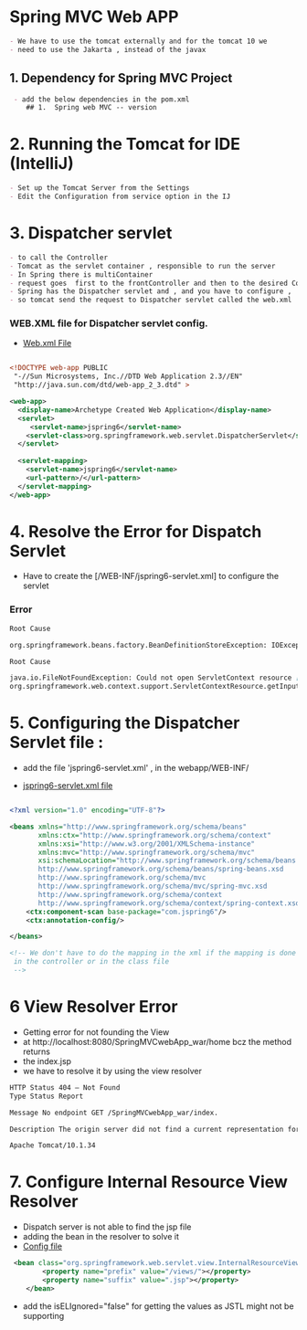 # Spring MVC Web APP 

```markdown
- We have to use the tomcat externally and for the tomcat 10 we 
- need to use the Jakarta , instead of the javax 
```

## 1. Dependency for Spring MVC Project 

```markdown
 - add the below dependencies in the pom.xml
    ## 1.  Spring web MVC -- version
```

#  2. Running the Tomcat for IDE (IntelliJ)

```markdown
- Set up the Tomcat Server from the Settings 
- Edit the Configuration from service option in the IJ 
```

# 3. Dispatcher servlet 
```markdown
- to call the Controller 
- Tomcat as the servlet container , responsible to run the server 
- In Spring there is multiContainer 
- request goes  first to the frontController and then to the desired Controller 
- Spring has the Dispatcher servlet and , and you have to configure , 
- so tomcat send the request to Dispatcher servlet called the web.xml 

```
### WEB.XML file for  Dispatcher servlet config.

- [Web.xml File](src/main/webapp/WEB-INF/web.xml)

```xml

<!DOCTYPE web-app PUBLIC
 "-//Sun Microsystems, Inc.//DTD Web Application 2.3//EN"
 "http://java.sun.com/dtd/web-app_2_3.dtd" >

<web-app>
  <display-name>Archetype Created Web Application</display-name>
  <servlet>
     <servlet-name>jspring6</servlet-name>
    <servlet-class>org.springframework.web.servlet.DispatcherServlet</servlet-class>
  </servlet>
  
  <servlet-mapping>
    <servlet-name>jspring6</servlet-name>
    <url-pattern>/</url-pattern>
  </servlet-mapping>
</web-app>

```
#  4. Resolve the Error for Dispatch Servlet  

- Have to create the [/WEB-INF/jspring6-servlet.xml] to configure the servlet 

### Error 
```markdown
Root Cause

org.springframework.beans.factory.BeanDefinitionStoreException: IOException parsing XML document from ServletContext resource [/WEB-INF/jspring6-servlet.xml]

Root Cause

java.io.FileNotFoundException: Could not open ServletContext resource [/WEB-INF/jspring6-servlet.xml]
org.springframework.web.context.support.ServletContextResource.getInputStream(ServletContextResource.java:165)
```

# 5. Configuring the Dispatcher Servlet file : 
 - add the file  'jspring6-servlet.xml' , in the webapp/WEB-INF/

- [jspring6-servlet.xml file](src/main/webapp/WEB-INF/jspring6-servlet.xml)

```xml

<?xml version="1.0" encoding="UTF-8"?>

<beans xmlns="http://www.springframework.org/schema/beans"
       xmlns:ctx="http://www.springframework.org/schema/context"
       xmlns:xsi="http://www.w3.org/2001/XMLSchema-instance"
       xmlns:mvc="http://www.springframework.org/schema/mvc"
       xsi:schemaLocation="http://www.springframework.org/schema/beans
       http://www.springframework.org/schema/beans/spring-beans.xsd
       http://www.springframework.org/schema/mvc
       http://www.springframework.org/schema/mvc/spring-mvc.xsd
       http://www.springframework.org/schema/context
       http://www.springframework.org/schema/context/spring-context.xsd">
    <ctx:component-scan base-package="com.jspring6"/>
    <ctx:annotation-config/>

</beans>

<!-- We don't have to do the mapping in the xml if the mapping is done
 in the controller or in the class file
 -->

```

# 6 View Resolver Error 
- Getting error for not founding the View 
- at http://localhost:8080/SpringMVCwebApp_war/home bcz the method returns 
- the index.jsp 
- we have to resolve it by using the view resolver 

```markdown
HTTP Status 404 – Not Found
Type Status Report

Message No endpoint GET /SpringMVCwebApp_war/index.

Description The origin server did not find a current representation for the target resource or is not willing to disclose that one exists.

Apache Tomcat/10.1.34
```

# 7. Configure Internal Resource View Resolver 
- Dispatch server is not able to find the jsp file 
- adding the bean in the resolver to solve it
- [Config file ](src/main/webapp/WEB-INF/jspring6-servlet.xml)

```xml
 <bean class="org.springframework.web.servlet.view.InternalResourceViewResolver">
        <property name="prefix" value="/views/"></property>
        <property name="suffix" value=".jsp"></property>
    </bean>
```
- add the isELIgnored="false" for getting the values as JSTL might not be supporting 

